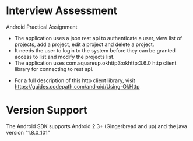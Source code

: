 # Interview Assessment
Android Practical Assignment

- The application uses a json rest api to authenticate a user, view list of projects, add a project, edit a project and delete a project.
- It needs the user to login to the system before they can be granted access to list and modify the projects list. 
- The application uses com.squareup.okhttp3:okhttp:3.6.0 http client library for connecting to rest api.
 * For a full description of this http client library, visit 
   https://guides.codepath.com/android/Using-OkHttp
   
# Version Support

The Android SDK supports Android 2.3+ (Gingerbread and up) and the java version "1.8.0_101"




